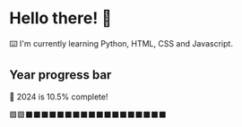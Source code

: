 # Hello there! 👋

⌨️ I'm currently learning Python, HTML, CSS and Javascript.

## Year progress bar

📅 2024 is 10.5% complete!

🟩🟩⬛⬛⬛⬛⬛⬛⬛⬛⬛⬛⬛⬛⬛⬛⬛⬛⬛⬛